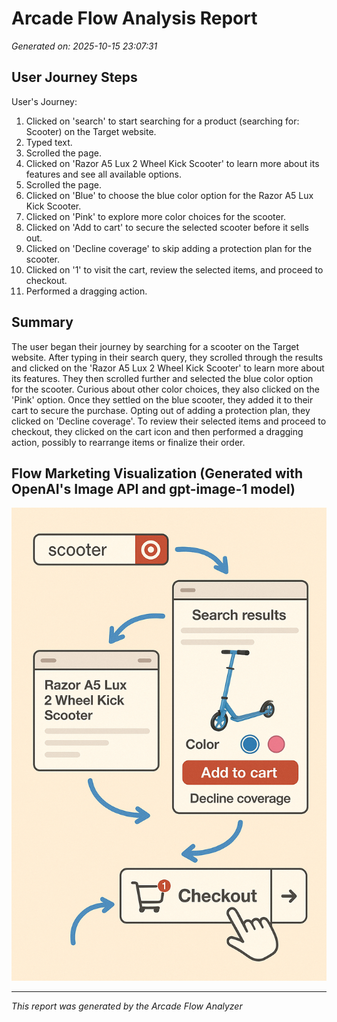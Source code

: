 # Arcade Flow Analysis Report

*Generated on: 2025-10-15 23:07:31*

## User Journey Steps

User's Journey:
1. Clicked on 'search' to start searching for a product (searching for: Scooter) on the Target website.
2. Typed text.
3. Scrolled the page.
4. Clicked on 'Razor A5 Lux 2 Wheel Kick Scooter' to learn more about its features and see all available options.
5. Scrolled the page.
6. Clicked on 'Blue' to choose the blue color option for the Razor A5 Lux Kick Scooter.
7. Clicked on 'Pink' to explore more color choices for the scooter.
8. Clicked on 'Add to cart' to secure the selected scooter before it sells out.
9. Clicked on 'Decline coverage' to skip adding a protection plan for the scooter.
10. Clicked on '1' to visit the cart, review the selected items, and proceed to checkout.
11. Performed a dragging action.

## Summary

The user began their journey by searching for a scooter on the Target website. After typing in their search query, they scrolled through the results and clicked on the 'Razor A5 Lux 2 Wheel Kick Scooter' to learn more about its features. They then scrolled further and selected the blue color option for the scooter. Curious about other color choices, they also clicked on the 'Pink' option. Once they settled on the blue scooter, they added it to their cart to secure the purchase. Opting out of adding a protection plan, they clicked on 'Decline coverage'. To review their selected items and proceed to checkout, they clicked on the cart icon and then performed a dragging action, possibly to rearrange items or finalize their order.

## Flow Marketing Visualization (Generated with OpenAI's Image API and gpt-image-1 model)

![Generated Flow Image](cache/image/marketing-image.png)

---
*This report was generated by the Arcade Flow Analyzer*


